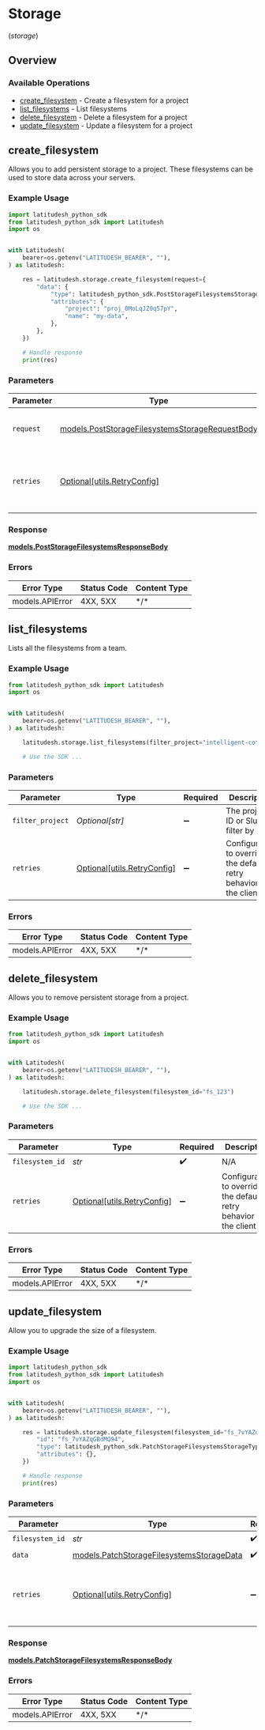 # Storage
(*storage*)

## Overview

### Available Operations

* [create_filesystem](#create_filesystem) - Create a filesystem for a project
* [list_filesystems](#list_filesystems) - List filesystems
* [delete_filesystem](#delete_filesystem) - Delete a filesystem for a project
* [update_filesystem](#update_filesystem) - Update a filesystem for a project

## create_filesystem

Allows you to add persistent storage to a project. These filesystems can be used to store data across your servers.

### Example Usage

```python
import latitudesh_python_sdk
from latitudesh_python_sdk import Latitudesh
import os


with Latitudesh(
    bearer=os.getenv("LATITUDESH_BEARER", ""),
) as latitudesh:

    res = latitudesh.storage.create_filesystem(request={
        "data": {
            "type": latitudesh_python_sdk.PostStorageFilesystemsStorageType.FILESYSTEMS,
            "attributes": {
                "project": "proj_0MoLqJZ0q57pY",
                "name": "my-data",
            },
        },
    })

    # Handle response
    print(res)

```

### Parameters

| Parameter                                                                                                   | Type                                                                                                        | Required                                                                                                    | Description                                                                                                 |
| ----------------------------------------------------------------------------------------------------------- | ----------------------------------------------------------------------------------------------------------- | ----------------------------------------------------------------------------------------------------------- | ----------------------------------------------------------------------------------------------------------- |
| `request`                                                                                                   | [models.PostStorageFilesystemsStorageRequestBody](../../models/poststoragefilesystemsstoragerequestbody.md) | :heavy_check_mark:                                                                                          | The request object to use for the request.                                                                  |
| `retries`                                                                                                   | [Optional[utils.RetryConfig]](../../models/utils/retryconfig.md)                                            | :heavy_minus_sign:                                                                                          | Configuration to override the default retry behavior of the client.                                         |

### Response

**[models.PostStorageFilesystemsResponseBody](../../models/poststoragefilesystemsresponsebody.md)**

### Errors

| Error Type      | Status Code     | Content Type    |
| --------------- | --------------- | --------------- |
| models.APIError | 4XX, 5XX        | \*/\*           |

## list_filesystems

Lists all the filesystems from a team.

### Example Usage

```python
from latitudesh_python_sdk import Latitudesh
import os


with Latitudesh(
    bearer=os.getenv("LATITUDESH_BEARER", ""),
) as latitudesh:

    latitudesh.storage.list_filesystems(filter_project="intelligent-cotton-bench")

    # Use the SDK ...

```

### Parameters

| Parameter                                                           | Type                                                                | Required                                                            | Description                                                         |
| ------------------------------------------------------------------- | ------------------------------------------------------------------- | ------------------------------------------------------------------- | ------------------------------------------------------------------- |
| `filter_project`                                                    | *Optional[str]*                                                     | :heavy_minus_sign:                                                  | The project ID or Slug to filter by                                 |
| `retries`                                                           | [Optional[utils.RetryConfig]](../../models/utils/retryconfig.md)    | :heavy_minus_sign:                                                  | Configuration to override the default retry behavior of the client. |

### Errors

| Error Type      | Status Code     | Content Type    |
| --------------- | --------------- | --------------- |
| models.APIError | 4XX, 5XX        | \*/\*           |

## delete_filesystem

Allows you to remove persistent storage from a project.

### Example Usage

```python
from latitudesh_python_sdk import Latitudesh
import os


with Latitudesh(
    bearer=os.getenv("LATITUDESH_BEARER", ""),
) as latitudesh:

    latitudesh.storage.delete_filesystem(filesystem_id="fs_123")

    # Use the SDK ...

```

### Parameters

| Parameter                                                           | Type                                                                | Required                                                            | Description                                                         |
| ------------------------------------------------------------------- | ------------------------------------------------------------------- | ------------------------------------------------------------------- | ------------------------------------------------------------------- |
| `filesystem_id`                                                     | *str*                                                               | :heavy_check_mark:                                                  | N/A                                                                 |
| `retries`                                                           | [Optional[utils.RetryConfig]](../../models/utils/retryconfig.md)    | :heavy_minus_sign:                                                  | Configuration to override the default retry behavior of the client. |

### Errors

| Error Type      | Status Code     | Content Type    |
| --------------- | --------------- | --------------- |
| models.APIError | 4XX, 5XX        | \*/\*           |

## update_filesystem

Allow you to upgrade the size of a filesystem.

### Example Usage

```python
import latitudesh_python_sdk
from latitudesh_python_sdk import Latitudesh
import os


with Latitudesh(
    bearer=os.getenv("LATITUDESH_BEARER", ""),
) as latitudesh:

    res = latitudesh.storage.update_filesystem(filesystem_id="fs_7vYAZqGBdMQ94", data={
        "id": "fs_7vYAZqGBdMQ94",
        "type": latitudesh_python_sdk.PatchStorageFilesystemsStorageType.FILESYSTEMS,
        "attributes": {},
    })

    # Handle response
    print(res)

```

### Parameters

| Parameter                                                                                       | Type                                                                                            | Required                                                                                        | Description                                                                                     |
| ----------------------------------------------------------------------------------------------- | ----------------------------------------------------------------------------------------------- | ----------------------------------------------------------------------------------------------- | ----------------------------------------------------------------------------------------------- |
| `filesystem_id`                                                                                 | *str*                                                                                           | :heavy_check_mark:                                                                              | N/A                                                                                             |
| `data`                                                                                          | [models.PatchStorageFilesystemsStorageData](../../models/patchstoragefilesystemsstoragedata.md) | :heavy_check_mark:                                                                              | N/A                                                                                             |
| `retries`                                                                                       | [Optional[utils.RetryConfig]](../../models/utils/retryconfig.md)                                | :heavy_minus_sign:                                                                              | Configuration to override the default retry behavior of the client.                             |

### Response

**[models.PatchStorageFilesystemsResponseBody](../../models/patchstoragefilesystemsresponsebody.md)**

### Errors

| Error Type      | Status Code     | Content Type    |
| --------------- | --------------- | --------------- |
| models.APIError | 4XX, 5XX        | \*/\*           |